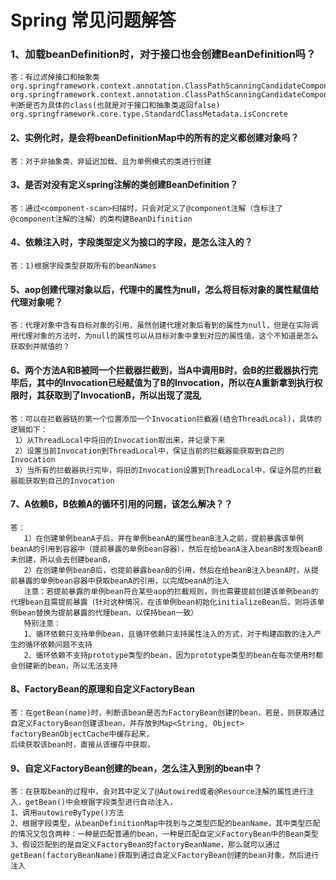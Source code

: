 # Spring 常见问题解答

### 1、加载beanDefinition时，对于接口也会创建BeanDefinition吗？
    答：有过滤掉接口和抽象类
    org.springframework.context.annotation.ClassPathScanningCandidateComponentProvider.findCandidateComponents
    org.springframework.context.annotation.ClassPathScanningCandidateComponentProvider.isCandidateComponent(org.springframework.beans.factory.annotation.AnnotatedBeanDefinition)
    判断是否为具体的class(也就是对于接口和抽象类返回false)
    org.springframework.core.type.StandardClassMetadata.isConcrete

#### 2、实例化时，是会将beanDefinitionMap中的所有的定义都创建对象吗？
    答：对于非抽象类、非延迟加载、且为单例模式的类进行创建

#### 3、是否对没有定义spring注解的类创建BeanDefinition？
    答：通过<component-scan>扫描时，只会对定义了@component注解（含标注了@component注解的注解）的类构建BeanDifinition

#### 4、依赖注入时，字段类型定义为接口的字段，是怎么注入的？
    答：1)根据字段类型获取所有的beanNames

#### 5、aop创建代理对象以后，代理中的属性为null，怎么将目标对象的属性赋值给代理对象呢？
    答：代理对象中含有目标对象的引用，虽然创建代理对象后看到的属性为null，但是在实际调用代理对象的方法时，为null的属性可以从目标对象中拿到对应的属性值，这个不知道是怎么获取到并赋值的？

#### 6、两个方法A和B被同一个拦截器拦截到，当A中调用B时，会B的拦截器执行完毕后，其中的Invocation已经赋值为了B的Invocation，所以在A重新拿到执行权限时，其获取到了InvocationB，所以出现了混乱
    答：可以在拦截器链的第一个位置添加一个Invocation拦截器(结合ThreadLocal)，具体的逻辑如下：
     1）从ThreadLocal中将旧的Invocation取出来，并记录下来
     2）设置当前Invocation到ThreadLocal中，保证当前的拦截器能获取到自己的Invocation
     3）当所有的拦截器执行完毕，将旧的Invocation设置到ThreadLocal中，保证外层的拦截器能获取到自己的Invocation

#### 7、A依赖B，B依赖A的循环引用的问题，该怎么解决？？
    答：
       1）在创建单例beanA子后，并在单例beanA的属性beanB注入之前，提前暴露该单例beanA的引用到容器中（提前暴露的单例bean容器），然后在给beanA注入beanB时发现beanB未创建，所以会去创建beanB，
       2）在创建单例beanB后，也提前暴露beanB的引用，然后在给beanB注入beanA时，从提前暴露的单例bean容器中获取beanA的引用，以完成beanA的注入
       注意：若提前暴露的单例bean符合某些aop的拦截规则，则也需要提前创建该单例bean的代理bean且需提前暴露（针对这种情况，在该单例bean初始化initializeBean后，则将该单例bean替换为提前暴露的代理bean，以保持bean一致）
       特别注意：
       1、循环依赖只支持单例bean，且循环依赖只支持属性注入的方式，对于构建函数的注入产生的循环依赖问题不支持
       2、循环依赖不支持prototype类型的bean，因为prototype类型的bean在每次使用时都会创建新的bean，所以无法支持

#### 8、FactoryBean的原理和自定义FactoryBean
    答：在getBean(name)时，判断该bean是否为FactoryBean创建的bean，若是，则获取通过自定义FactoryBean创建该bean，并存放到Map<String, Object> factoryBeanObjectCache中缓存起来，
    后续获取该bean时，直接从该缓存中获取。
    
#### 9、自定义FactoryBean创建的bean，怎么注入到别的bean中？
    答：在获取bean的过程中，会对其中定义了@Autowired或者@Resource注解的属性进行注入，getBean()中会根据字段类型进行自动注入，
    1、调用autowireByType()方法
    2、根据字段类型，从beanDefinitionMap中找到与之类型匹配的beanName，其中类型匹配的情况又包含两种：一种是匹配普通的bean，一种是匹配自定义FactoryBean中的Bean类型
    3、假设匹配到的是自定义FactoryBean的factoryBeanName，那么就可以通过getBean(factoryBeanName)获取到通过自定义FactoryBean创建的bean对象，然后进行注入



